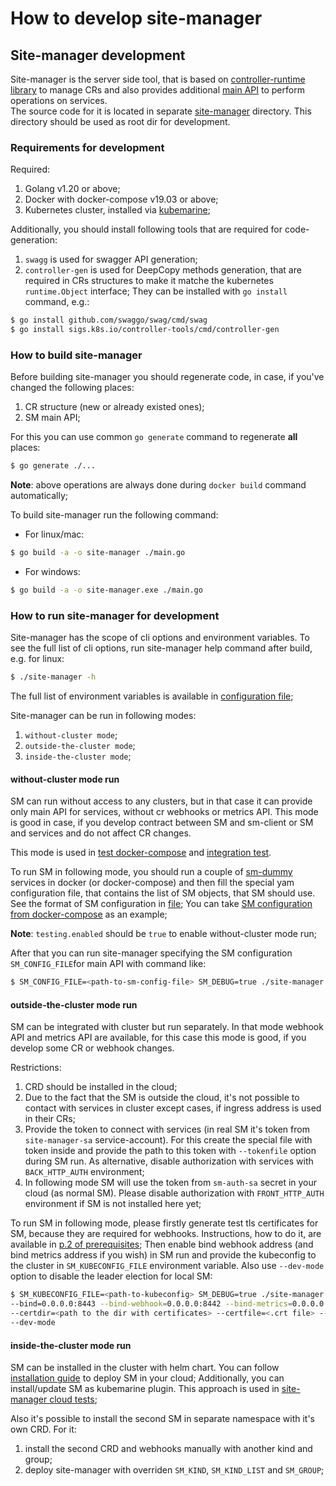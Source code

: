 # How to develop site-manager

## Site-manager development

Site-manager is the server side tool, that is based on [controller-runtime library](https://github.com/kubernetes-sigs/controller-runtime) 
to manage CRs and also provides additional [main API](/documentation/public/architecture.md#sitemanager-api) to perform operations on services.  
The source code for it is located in separate [site-manager](/site-manager) directory. This directory should be used as root dir for development.

### Requirements for development

Required:
1. Golang v1.20 or above;
2. Docker with docker-compose v19.03 or above;
3. Kubernetes cluster, installed via [kubemarine](https://github.com/Netcracker/KubeMarine); 

Additionally, you should install following tools that are required for code-generation:
1. `swagg` is used for swagger API generation;
2. `controller-gen` is used for DeepCopy methods generation, that are required in CRs structures to make it matche the kubernetes 
`runtime.Object` interface;
They can be installed with `go install` command, e.g.:
```bash
$ go install github.com/swaggo/swag/cmd/swag
$ go install sigs.k8s.io/controller-tools/cmd/controller-gen
```

### How to build site-manager

Before building site-manager you should regenerate code, in case, if you've changed the following places:
1. CR structure (new or already existed ones);
2. SM main API;

For this you can use common `go generate` command to regenerate **all** places:
```bash
$ go generate ./...
```

**Note**: above operations are always done during `docker build` command automatically;

To build site-manager run the following command:
* For linux/mac: 
```bash
$ go build -a -o site-manager ./main.go
```
* For windows:
```bash
$ go build -a -o site-manager.exe ./main.go
```

### How to run site-manager for development

Site-manager has the scope of cli options and environment variables.
To see the full list of cli options, run site-manager help command after build, e.g. for linux:
```bash
$ ./site-manager -h
```
The full list of environment variables is available in [configuration file](/site-manager/config/config.go);

Site-manager can be run in following modes:
1. `without-cluster mode`;
2. `outside-the-cluster mode`;
3. `inside-the-cluster mode`;

#### without-cluster mode run

SM can run without access to any clusters, but in that case it can provide only main API for services, without cr webhooks 
or metrics API. This mode is good in case, if you develop contract between SM and sm-client or SM and services and do not 
affect CR changes.

This mode is used in [test docker-compose](/tests/README.md#site-manager-local-docker-compose) and 
[integration test](/tests/README.md#site-manager-integration-tests).

To run SM in following mode, you should run a couple of [sm-dummy](/tests/sm-dummy) services in docker (or docker-compose)
and then fill the special yam configuration file, that contains the list of SM objects, that SM should use. 
See the format of SM configuration in [file](/site-manager/pkg/model/sm_objects.go);
You can take [SM configuration from docker-compose](/tests/docker-compose/site-manager-config.yaml) as an example;

**Note**: `testing.enabled` should be `true` to enable without-cluster mode run;

After that you can run site-manager specifying the SM configuration `SM_CONFIG_FILE`for main API with command like:
```bash
$ SM_CONFIG_FILE=<path-to-sm-config-file> SM_DEBUG=true ./site-manager --bind=0.0.0.0:8443
```

#### outside-the-cluster mode run

SM can be integrated with cluster but run separately. In that mode webhook API and metrics API are available, for this case this mode is good, if you develop some CR or webhook changes.  

Restrictions:
1. CRD should be installed in the cloud;
2. Due to the fact that the SM is outside the cloud, it's not possible to contact with services in cluster except cases,
if ingress address is used in their CRs;
3. Provide the token to connect with services (in real SM it's token from `site-manager-sa` service-account). For this create the special file
with token inside and provide the path to this token with `--tokenfile` option during SM run. As alternative, disable authorization with
services with `BACK_HTTP_AUTH` environment;
4. In following mode SM will use the token from `sm-auth-sa` secret in your cloud (as normal SM). Please disable 
authorization with `FRONT_HTTP_AUTH` environment if SM is not installed here yet; 

To run SM in following mode, please firstly generate test tls certificates for SM, because they are required for webhooks. 
Instructions, how to do it, are available in [p.2 of prerequisites](/documentation/public/installation.md#prerequisites);
Then enable bind webhook address (and bind metrics address if you wish) in SM run and provide the
kubeconfig to the cluster in `SM_KUBECONFIG_FILE` environment variable. Also use `--dev-mode` option to disable the leader
election for local SM:

```bash
$ SM_KUBECONFIG_FILE=<path-to-kubeconfig> SM_DEBUG=true ./site-manager \
--bind=0.0.0.0:8443 --bind-webhook=0.0.0.0:8442 --bind-metrics=0.0.0.0:9000 \
--certdir=<path to the dir with certificates> --certfile=<.crt file> --keyfile=<.key file> --tokenfile=<path to token> \
--dev-mode
```

#### inside-the-cluster mode run

SM can be installed in the cluster with helm chart. You can follow [installation guide](/documentation/public/installation.md) to deploy SM in your cloud;
Additionally, you can install/update SM as kubemarine plugin. This approach is used in [site-manager cloud tests](/tests/README.md#site-manager-cloud-tests);

Also it's possible to install the second SM in separate namespace with it's own CRD.
For it:
1. install the second CRD and webhooks manually with another kind and group; 
2. deploy site-manager with overriden `SM_KIND`, `SM_KIND_LIST` and `SM_GROUP`;

